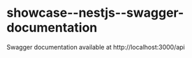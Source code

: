 # showcase--nestjs--swagger-documentation

Swagger documentation available at http://localhost:3000/api
